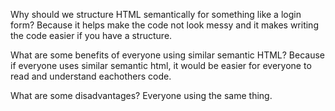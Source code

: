 Why should we structure HTML semantically for something like a login form? 
Because it helps make the code not look messy and it makes writing the code easier if you have a structure. 

What are some benefits of everyone using similar semantic HTML? 
Because if everyone uses similar semantic html, it would be easier for everyone to read and understand eachothers code.

What are some disadvantages? 
Everyone using the same thing.
	
